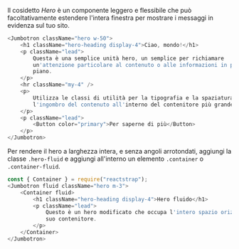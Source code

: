 Il cosidetto _Hero_ è un componente leggero e flessibile che può facoltativamente estendere l'intera finestra per mostrare i messaggi in evidenza sul tuo sito.

```js
<Jumbotron className="hero w-50">
    <h1 className="hero-heading display-4">Ciao, mondo!</h1>
    <p className="lead">
        Questa è una semplice unità hero, un semplice per richiamare
        un'attenzione particolare al contenuto o alle informazioni in primo
        piano.
    </p>
    <hr className="my-4" />
    <p>
        Utilizza le classi di utilità per la tipografia e la spaziatura per
        l'ingombro del contenuto all'interno del contenitore più grande.
    </p>
    <p className="lead">
        <Button color="primary">Per saperne di più</Button>
    </p>
</Jumbotron>
```

Per rendere il hero a larghezza intera, e senza angoli arrotondati, aggiungi la classe `.hero-fluid` e aggiungi all'interno un elemento `.container` o `.container-fluid`.

```js
const { Container } = require("reactstrap");
<Jumbotron fluid className="hero m-3">
    <Container fluid>
        <h1 className="hero-heading display-4">Hero fluido</h1>
        <p className="lead">
            Questo è un hero modificato che occupa l'intero spazio orizzontale del
            suo contenitore.
        </p>
    </Container>
</Jumbotron>
```